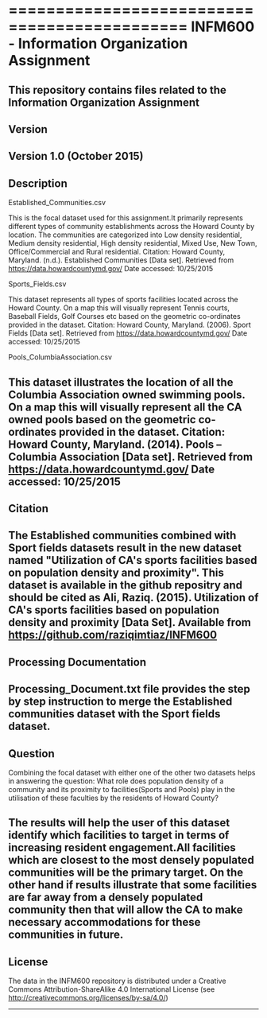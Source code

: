 =============================================
INFM600 - Information Organization Assignment
=============================================

This repository contains files related to the Information Organization Assignment
-----------------------------------------------------------------------------------------------------------------------------------------------------------------------
Version
--------

Version 1.0 (October 2015)
-----------------------------------------------------------------------------------------------------------------------------------------------------------------------
Description
-----------

Established_Communities.csv

This is the focal dataset used for this assignment.It primarily represents different types of community establishments across the Howard County by location. The communities are categorized into Low density residential, Medium density residential, High density residential, Mixed Use, New Town, Office/Commercial and Rural residential.
Citation: Howard County, Maryland. (n.d.). Established Communities [Data set]. Retrieved from https://data.howardcountymd.gov/ Date accessed: 10/25/2015

Sports_Fields.csv

This dataset represents all types of sports facilities located across the Howard County. On a map this will visually represent Tennis courts, Baseball Fields, Golf Courses etc based on the geometric co-ordinates provided in the dataset.
Citation: Howard County, Maryland. (2006). Sport Fields [Data set]. Retrieved from https://data.howardcountymd.gov/ Date accessed: 10/25/2015


Pools_ColumbiaAssociation.csv

This dataset illustrates the location of all the Columbia Association owned swimming pools. On a map this will visually represent all the CA owned pools based on the geometric co-ordinates provided in the dataset.
Citation: Howard County, Maryland. (2014). Pools – Columbia Association [Data set]. Retrieved from https://data.howardcountymd.gov/ Date accessed: 10/25/2015
-----------------------------------------------------------------------------------------------------------------------------------------------------------------------
Citation
--------

The Established communities combined with Sport fields datasets result in the new dataset named "Utilization of CA's sports facilities based on population density and proximity". This dataset is available in the github repositry and should be cited as Ali, Raziq. (2015). Utilization of CA's sports facilities based on population density and proximity [Data Set]. Available from https://github.com/raziqimtiaz/INFM600
-----------------------------------------------------------------------------------------------------------------------------------------------------------------------
Processing Documentation
------------------------

Processing_Document.txt file provides the step by step instruction to merge the Established communities dataset with the Sport fields dataset.
-----------------------------------------------------------------------------------------------------------------------------------------------------------------------
Question
--------
Combining the focal dataset with either one of the other two datasets helps in answering the question: What role does population density of a community and its proximity to facilities(Sports and Pools) play in the utilisation of these faculties by the residents of Howard County? 
 
The results will help the user of this dataset identify which facilities to target in terms of increasing resident engagement.All facilities which are closest to the most densely populated communities will be the primary target. On the other hand if results illustrate that some facilities are far away from a densely populated community then that will allow the CA to make necessary accommodations for these communities in future.
-----------------------------------------------------------------------------------------------------------------------------------------------------------------------
License
-------

The data in the INFM600 repository is distributed under a Creative Commons Attribution-ShareAlike 4.0 International License (see http://creativecommons.org/licenses/by-sa/4.0/)

-----------------------------------------------------------------------------------------------------------------------------------------------------------------------





























































